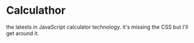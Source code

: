 # Calculathor
the latests in JavaScript calculator technology.
it's missing the CSS but I'll get around it.
